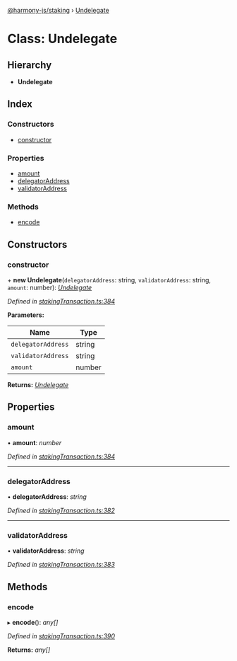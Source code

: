 [@harmony-js/staking](../globals.md) › [Undelegate](undelegate.md)

# Class: Undelegate

## Hierarchy

* **Undelegate**

## Index

### Constructors

* [constructor](undelegate.md#constructor)

### Properties

* [amount](undelegate.md#amount)
* [delegatorAddress](undelegate.md#delegatoraddress)
* [validatorAddress](undelegate.md#validatoraddress)

### Methods

* [encode](undelegate.md#encode)

## Constructors

###  constructor

\+ **new Undelegate**(`delegatorAddress`: string, `validatorAddress`: string, `amount`: number): *[Undelegate](undelegate.md)*

*Defined in [stakingTransaction.ts:384](https://github.com/FireStack-Lab/Harmony-sdk-core/blob/bb13a3b/packages/harmony-staking/src/stakingTransaction.ts#L384)*

**Parameters:**

Name | Type |
------ | ------ |
`delegatorAddress` | string |
`validatorAddress` | string |
`amount` | number |

**Returns:** *[Undelegate](undelegate.md)*

## Properties

###  amount

• **amount**: *number*

*Defined in [stakingTransaction.ts:384](https://github.com/FireStack-Lab/Harmony-sdk-core/blob/bb13a3b/packages/harmony-staking/src/stakingTransaction.ts#L384)*

___

###  delegatorAddress

• **delegatorAddress**: *string*

*Defined in [stakingTransaction.ts:382](https://github.com/FireStack-Lab/Harmony-sdk-core/blob/bb13a3b/packages/harmony-staking/src/stakingTransaction.ts#L382)*

___

###  validatorAddress

• **validatorAddress**: *string*

*Defined in [stakingTransaction.ts:383](https://github.com/FireStack-Lab/Harmony-sdk-core/blob/bb13a3b/packages/harmony-staking/src/stakingTransaction.ts#L383)*

## Methods

###  encode

▸ **encode**(): *any[]*

*Defined in [stakingTransaction.ts:390](https://github.com/FireStack-Lab/Harmony-sdk-core/blob/bb13a3b/packages/harmony-staking/src/stakingTransaction.ts#L390)*

**Returns:** *any[]*
